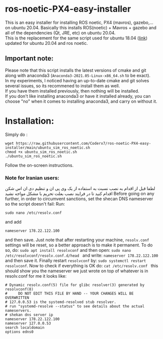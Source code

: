 # ros-noetic-PX4-easy-installer
This is an easy installer for installing ROS noetic, PX4 (mavros), gazebo,... on ubuntu 20.04.
Basically this installs ROS(noetic) + Mavros + gazebo and all of the dependencies (Qt, JRE, etc) on ubuntu 20.04.   
This is the replacement for the same script used for ubuntu 18.04 ([link](https://docs.px4.io/master/en/dev_setup/dev_env_linux_ubuntu.html#ros-gazebo)) updated for ubuntu 20.04 and ros noetic.   

## Important note: 
Please note that this script installs the latest versions of cmake and git along with anaconda3 (`Anaconda3-2021.05-Linux-x86_64.sh` to be exact).   
In my experiments, I noticed having an up-to-date cmake and git solves several issues, so its recommened to install them as well.   
If you have them installed previously, then nothing will be installed.     
If you don't like installing anaconda3 or have it installed already, you can choose "no" when it comes to installing anaconda3, and carry on without it.   

# Installation: 
Simply do :
```
wget https://raw.githubusercontent.com/Coderx7/ros-noetic-PX4-easy-installer/main/ubuntu_sim_ros_noetic.sh  
chmod +x ubuntu_sim_ros_noetic.sh  
./ubuntu_sim_ros_noetic.sh  
```
Follow the on-screen instructions. 

### Note for Iranian users:
لطفا قبل از اقدام به نصب نسبت به استفاده از یک وی پی ان و تنظیم دی ان اس شکن اقدام کنید تا در فرایند نصب بعلت تحریم با مشکل مواجه نشید
Before going on any further, in order to circumvent sanctions, set the shecan DNS nameserver so the script doesn't fail: 
Run:
```
sudo nano /etc/resolv.conf 
```
and add 
```
nameserver 178.22.122.100
```
and then save.
Just note that after restarting your machine, `resolv.conf` settings will be reset, so a better approach is to make it permanent. 
To do so, do: 
`sudo apt install resolvconf`
and then open:
`sudo nano /etc/resolvconf/resolv.conf.d/head `
and write: 
`nameserver 178.22.122.100`
and then save it. Finally restart `resolvconf` by: `sudo systemctl restart resolvconf`. 
Now to check if everything is OK do:
`cat /etc/resolv.conf `
this should show you the nameserver we just wrote on top of whatever is in resolv.conf
for me it looks like:
```
# Dynamic resolv.conf(5) file for glibc resolver(3) generated by resolvconf(8)
#     DO NOT EDIT THIS FILE BY HAND -- YOUR CHANGES WILL BE OVERWRITTEN
# 127.0.0.53 is the systemd-resolved stub resolver.
# run "systemd-resolve --status" to see details about the actual nameservers.
# shekan dns server ip
nameserver 178.22.122.100
nameserver 127.0.0.53
search localdomain
options edns0
```

